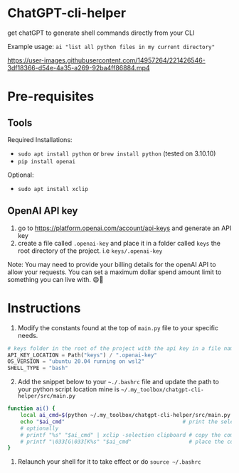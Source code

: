 # ChatGPT-cli-helper

get chatGPT to generate shell commands directly from your CLI

Example usage: `ai "list all python files in my current directory"`

https://user-images.githubusercontent.com/14957264/221426546-3df18366-d54e-4a35-a269-92ba4ff86884.mp4

# Pre-requisites

## Tools

Required Installations:

* `sudo apt install python` or `brew install python` (tested on 3.10.10)
* `pip install openai`

Optional:

* `sudo apt install xclip`

## OpenAI API key

1. go to <https://platform.openai.com/account/api-keys> and generate an API key
2. create a file called `.openai-key` and place it in a folder called `keys` the root directory of the project.
i.e `keys/.openai-key`

Note: You may need to provide your billing details for the openAI API to allow your
requests. You can set a maximum dollar spend amount limit to something you can
live with. 😄💸

# Instructions

1. Modify the constants found at the top of `main.py` file to your specific needs.

```python
# keys folder in the root of the project with the api key in a file named `.openai-key`
API_KEY_LOCATION = Path("keys") / ".openai-key"
OS_VERSION = "ubuntu 20.04 running on wsl2"
SHELL_TYPE = "bash"
```

2. Add the snippet below to your `~./.bashrc` file and update the path to your
   python script location mine is `~/.my_toolbox/chatgpt-cli-helper/src/main.py`

```bash
function ai() {
    local ai_cmd=$(python ~/.my_toolbox/chatgpt-cli-helper/src/main.py "$1")
    echo "$ai_cmd"                                     # print the selected command
    # optionally
    # printf "%s" "$ai_cmd" | xclip -selection clipboard # copy the command to clipboard
    # printf "\033[G\033[K%s" "$ai_cmd"                  # place the command on the command line buffer
}
```

1. Relaunch your shell for it to take effect or do `source ~/.bashrc`
